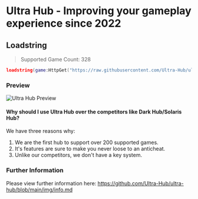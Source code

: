 # Ultra Hub - Improving your gameplay experience since 2022

## Loadstring
> Supported Game Count: 328
```lua
loadstring(game:HttpGet("https://raw.githubusercontent.com/Ultra-Hub/ultra-hub/main/source.lua"))()
```

### Preview
<img src="https://github.com/Ultra-Hub/ultra-hub/raw/main/img/pf.gif" alt="Ultra Hub Preview">

#### Why should I use Ultra Hub over the competitors like Dark Hub/Solaris Hub?
We have three reasons why:
1. We are the first hub to support over 200 supported games.
2. It's features are sure to make you never loose to an anticheat.
3. Unlike our competitors, we don't have a key system.


### Further Information
Please view further information here: https://github.com/Ultra-Hub/ultra-hub/blob/main/img/info.md
